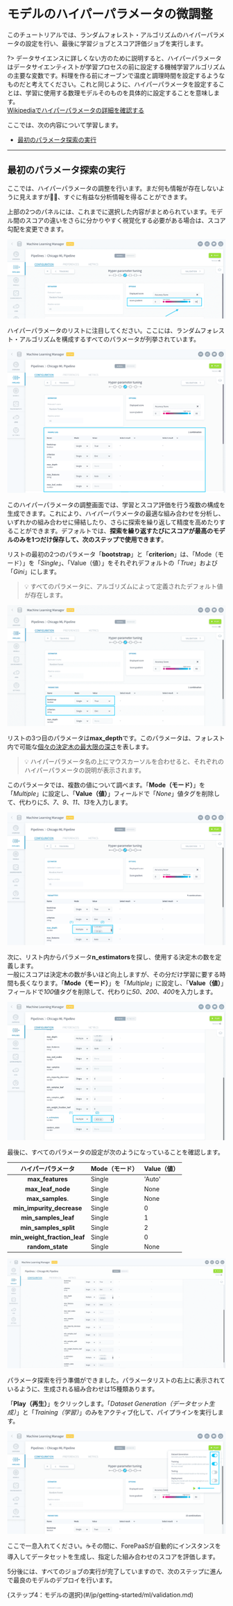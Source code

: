 # モデルのハイパーパラメータの微調整

このチュートリアルでは、ランダムフォレスト・アルゴリズムのハイパーパラメータの設定を行い、最後に学習ジョブとスコア評価ジョブを実行します。 

?> データサイエンスに詳しくない方のために説明すると、ハイパーパラメータはデータサイエンティストが学習プロセスの前に設定する機械学習アルゴリズムの主要な変数です。料理を作る前にオーブンで温度と調理時間を設定するようなものだと考えてください。これと同じように、ハイパーパラメータを設定することは、学習に使用する数理モデルそのものを具体的に設定することを意味します。  
[Wikipediaでハイパーパラメータの詳細を確認する](https://en.wikipedia.org/wiki/Hyperparameter_optimization)

ここでは、次の内容について学習します。
* [最初のパラメータ探索の実行](jp/getting-started/ml/tuning.md?id=make-a-first-search-of-parameters)

---
## 最初のパラメータ探索の実行

ここでは、ハイパーパラメータの調整を行います。まだ何も情報が存在しないように見えますが🙇‍♂️、すぐに有益な分析情報を得ることができます。 

上部の2つのパネルには、これまでに選択した内容がまとめられています。モデル間のスコアの違いをさらに分かりやすく視覚化する必要がある場合は、スコア勾配を変更できます。

![machinelearning](picts/tuning-estimator.png)

ハイパーパラメータのリストに注目してください。ここには、ランダムフォレスト・アルゴリズムを構成するすべてのパラメータが列挙されています。

![machinelearning](picts/tuning-hps.png)

このハイパーパラメータの調整画面では、学習とスコア評価を行う複数の構成を生成できます。これにより、ハイパーパラメータの最適な組み合わせを分析し、いずれかの組み合わせに帰結したり、さらに探索を繰り返して精度を高めたりすることができます。デフォルトでは、**探索を繰り返すたびにスコアが最高のモデルのみを1つだけ保存して、次のステップで使用できます**。


リストの最初の2つのパラメータ「**bootstrap**」と「**criterion**」は、「Mode（モード）」を「*Single*」、「Value（値）」をそれぞれデフォルトの「*True*」および「*Gini*」にします。 

> 💡 すべてのパラメータに、アルゴリズムによって定義されたデフォルト値が存在します。 

![machinelearning](picts/tuning-hps1.png)

リストの3つ目のパラメータは**max_depth**です。このパラメータは、フォレスト内で可能な[個々の決定木の最大限の深さ](https://en.wikipedia.org/wiki/Tree-depth)を表します。 

> 💡 ハイパーパラメータ名の上にマウスカーソルを合わせると、それぞれのハイパーパラメータの説明が表示されます。

このパラメータでは、複数の値について調べます。「**Mode（モード）**」を「*Multiple*」に設定し、「**Value（値）**」フィールドで「*None*」値タグを削除して、代わりに*5*、*7*、*9*、*11*、*13*を入力します。 

![machinelearning](picts/tuning-hps4.png)

次に、リスト内からパラメータ**n_estimators**を探し、使用する決定木の数を定義します。  
一般にスコアは決定木の数が多いほど向上しますが、その分だけ学習に要する時間も長くなります。「**Mode（モード）**」を「*Multiple*」に設定し、「**Value（値）**」フィールドで*100*値タグを削除して、代わりに*50*、*200*、*400*を入力します。

![machinelearning](picts/tuning-hps2.png)


最後に、すべてのパラメータの設定が次のようになっていることを確認します。

|        ハイパーパラメータ      |       Mode（モード）       |      Value（値）      | 
| :-------------------------: | ---------------- | --------------- | 
|    **max_features**         | Single           | 'Auto'          | 
|    **max_leaf_node**        | Single           | None            | 
|    **max_samples**.         | Single           | None            | 
| **min_impurity_decrease**   | Single           | 0               | 
|    **min_samples_leaf**     | Single           | 1               | 
|    **min_samples_split**    | Single           | 2               | 
|**min_weight_fraction_leaf** | Single           | 0               | 
|    **random_state**         | Single           | None            | 

![machinelearning](picts/tuning-hps5.png)

パラメータ探索を行う準備ができました。パラメータリストの右上に表示されているように、生成される組み合わせは15種類あります。 

「**Play（再生）**」をクリックします。「*Dataset Generation（データセット生成）*」と「*Training（学習）*」のみをアクティブ化して、パイプラインを実行します。

![machinelearning](picts/tuning-play.png)

ここで一息入れてください。☕️その間に、ForePaaSが自動的にインスタンスを導入してデータセットを生成し、指定した組み合わせのスコアを評価します。 

5分後には、すべてのジョブの実行が完了していますので、次のステップに進んで最良のモデルのデプロイを行います。

{ステップ4：モデルの選択}(#/jp/getting-started/ml/validation.md)